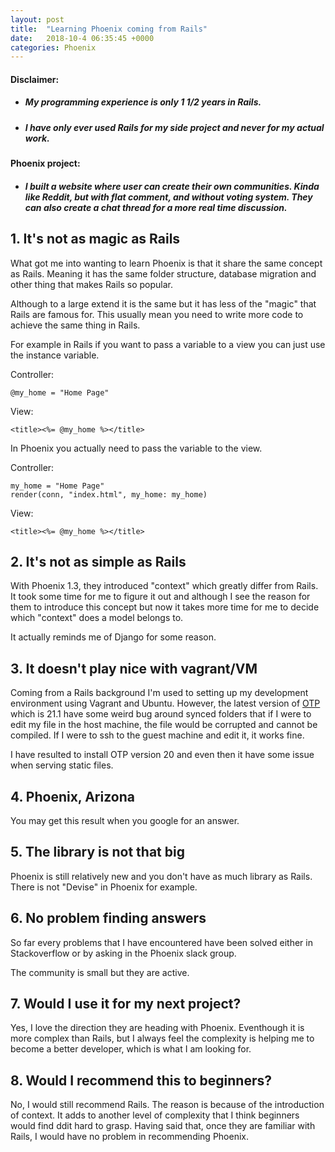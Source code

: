 ```yaml
---
layout: post
title:  "Learning Phoenix coming from Rails"
date:   2018-10-4 06:35:45 +0000
categories: Phoenix
---
```

#### Disclaimer:
* ##### My programming experience is only 1 1/2 years in Rails.
* ##### I have only ever used Rails for my side project and never for my actual work. 
#### Phoenix project:
* ##### I built a website where user can create their own communities. Kinda like Reddit, but with flat comment, and without voting system. They can also create a chat thread for a more real time discussion.

## 1. It's not as magic as Rails
What got me into wanting to learn Phoenix is that it share the same concept as Rails. Meaning it has the same folder structure, database migration and other thing that makes Rails so popular. 

Although to a large extend it is the same but it has less of the "magic" that Rails are famous for. This usually mean you need to write more code to achieve the same thing in Rails.

For example in Rails if you want to pass a variable to a view you can just use the instance variable.

Controller:
```
@my_home = "Home Page"
```
View:
```
<title><%= @my_home %></title>
```

In Phoenix you actually need to pass the variable to the view.

Controller:
```
my_home = "Home Page"
render(conn, "index.html", my_home: my_home)
```
View:
```
<title><%= @my_home %></title>
```


## 2. It's not as simple as Rails
With Phoenix 1.3, they introduced "context" which greatly differ from Rails. It took some time for me to figure it out and although I see the reason for them to introduce this concept but now it takes more time for me to decide which "context" does a model belongs to.

It actually reminds me of Django for some reason.


## 3. It doesn't play nice with vagrant/VM
Coming from a Rails background I'm used to setting up my development environment using Vagrant and Ubuntu. However, the latest version of [OTP](https://en.wikipedia.org/wiki/Open_Telecom_Platform) which is 21.1 have some weird bug around synced folders that if I were to edit my file in the host machine, the file would be corrupted and cannot be compiled. If I were to ssh to the guest machine and edit it, it works fine.

I have resulted to install OTP version 20 and even then it have some issue when serving static files. 

## 4. Phoenix, Arizona
You may get this result when you google for an answer.

## 5. The library is not that big
Phoenix is still relatively new and you don't have as much library as Rails. There is not "Devise" in Phoenix for example.

## 6. No problem finding answers
So far every problems that I have encountered have been solved either in Stackoverflow or by asking in the Phoenix slack group.

 The community is small but they are active.

## 7. Would I use it for my next project?
Yes, I love the direction they are heading with Phoenix. Eventhough it is more complex than Rails, but I always feel the complexity is helping me to become a better developer, which is what I am looking for.

## 8. Would I recommend this to beginners?
No, I would still recommend Rails. The reason is because of the introduction of context. It adds to another level of complexity that I think beginners would find ddit hard to grasp. Having said that, once they are familiar with Rails, I would have no problem in recommending Phoenix.
